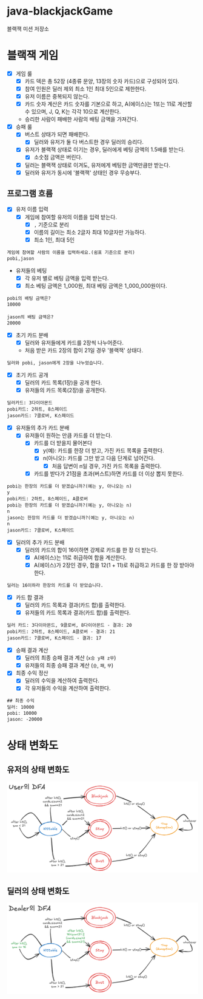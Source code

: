 # java-blackjackGame

블랙잭 미션 저장소

# 블랙잭 게임

- [x] 게임 룰
    - [x] 카드 덱은 총 52장 (4종류 문양, 13장의 숫자 카드)으로 구성되어 있다.
    - [x] 참여 인원은 딜러 제외 최소 1인 최대 5인으로 제한한다.
    - [x] 유저 이름은 중복되지 않는다.
    - [x] 카드 숫자 계산은 카드 숫자를 기본으로 하고, A(에이스)는 1또는 11로 계산할 수 있으며, J, Q, K는 각각 10으로 계산한다.
    - 승리한 사람이 패배한 사람의 배팅 금액을 가져간다.
- [x] 승패 룰
    - [x] 버스트 상태가 되면 패배한다.
        - [x] 딜러와 유저가 둘 다 버스트한 경우 딜러의 승리다.
    - [x] 유저가 블랙잭 상태로 이기는 경우, 딜러에게 베팅 금액의 1.5배를 받는다.
        - [x] 소숫점 금액은 버린다.
    - [x] 딜러는 블랙잭 상태로 이겨도, 유저에게 베팅한 금액만큼만 받는다.
    - [x] 딜러와 유저가 동시에 '블랙잭' 상태인 경우 무승부다.

## 프로그램 흐름

- [x] 유저 이름 입력
    - [x] 게임에 참여할 유저의 이름을 입력 받는다.
        - [x] `,` 기준으로 분리
        - [x] 이름의 길이는 최소 2글자 최대 10글자만 가능하다.
        - [x] 최소 1인, 최대 5인

```
게임에 참여할 사람의 이름을 입력하세요.(쉼표 기준으로 분리)
pobi,jason
```

- 유저들의 베팅
    - [x] 각 유저 별로 베팅 금액을 입력 받는다.
    - [x] 최소 베팅 금액은 1_000원, 최대 베팅 금액은 1_000_000원이다.

```
pobi의 배팅 금액은?
10000

jason의 배팅 금액은?
20000
```

- [x] 초기 카드 분배
    - [x] 딜러와 유저들에게 카드를 2장씩 나누어준다.
    - 처음 받은 카드 2장의 합이 21일 경우 '블랙잭' 상태다.

```
딜러와 pobi, jason에게 2장을 나누었습니다.
```

- [x] 초기 카드 공개
    - [x] 딜러의 카드 목록(1장)을 공개 한다.
    - [x] 유저들의 카드 목록(2장)을 공개한다.

```
딜러카드: 3다이아몬드
pobi카드: 2하트, 8스페이드
jason카드: 7클로버, K스페이드
```

- [x] 유저들의 추가 카드 분배
    - [x] 유저들이 원하는 만큼 카드를 더 받는다.
        - [x] 카드를 더 받을지 물어본다
            - [x] y(예): 카드를 한장 더 받고, 가진 카드 목록을 출력한다.
            - [x] n(아니오): 카드를 그만 받고 다음 단계로 넘어간다.
                - [x] 처음 답변이 n일 경우, 가진 카드 목록을 출력한다.
        - [x] 카드를 받다가 21점을 초과(버스트)하면 카드를 더 이상 뽑지 못한다.

```
pobi는 한장의 카드를 더 받겠습니까?(예는 y, 아니오는 n)
y
pobi카드: 2하트, 8스페이드, A클로버
pobi는 한장의 카드를 더 받겠습니까?(예는 y, 아니오는 n)
n
jason는 한장의 카드를 더 받겠습니까?(예는 y, 아니오는 n)
n
jason카드: 7클로버, K스페이드
```

- [x] 딜러의 추가 카드 분배
    - [x] 딜러의 카드의 합이 16이하면 강제로 카드를 한 장 더 받는다.
        - [x] A(에이스)는 11로 취급하여 합을 계산한다.
        - [x] A(에이스)가 2장인 경우, 합을 12(1 + 11)로 취급하고 카드를 한 장 받아야 한다.

```
딜러는 16이하라 한장의 카드를 더 받았습니다.
```

- [x] 카드 합 결과
    - [x] 딜러의 카드 목록과 결과(카드 합)를 출력한다.
    - [x] 유저들의 카드 목록과 결과(카드 합)를 출력한다.

```
딜러 카드: 3다이아몬드, 9클로버, 8다이아몬드 - 결과: 20
pobi카드: 2하트, 8스페이드, A클로버 - 결과: 21
jason카드: 7클로버, K스페이드 - 결과: 17
```

- [x] 승패 결과 계산
    - [x] 딜러의 최종 승패 결과 계산 (`x승 y패 z무`)
    - [x] 유저들의 최종 승패 결과 계산 (`승`, `패`, `무`)

- [x] 최종 수익 정산
    - [x] 딜러의 수익을 계산하여 출력한다.
    - [x] 각 유저들의 수익을 계산하여 출력한다.

```
## 최종 수익
딜러: 10000
pobi: 10000 
jason: -20000
```

# 상태 변화도

## 유저의 상태 변화도

![User DFA.png](imgs%2FUser%20DFA.png)

## 딜러의 상태 변화도

![Dealer DFA.png](imgs%2FDealer%20DFA.png)
